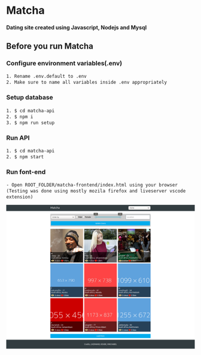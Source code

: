 # Matcha
#### Dating site created using Javascript, Nodejs and Mysql

## Before you run Matcha

### Configure environment variables(.env)

```
1. Rename .env.default to .env
2. Make sure to name all variables inside .env appropriately
```

### Setup database
```
1. $ cd matcha-api
2. $ npm i
3. $ npm run setup
```

### Run API
```
1. $ cd matcha-api
2. $ npm start
```

### Run font-end
```
- Open ROOT_FOLDER/matcha-frontend/index.html using your browser (Testing was done using mostly mozila firefox and liveserver vscode extension)
```


![Screenshot](https://raw.githubusercontent.com/mnchabeleng/matcha/master/screenshot.png)